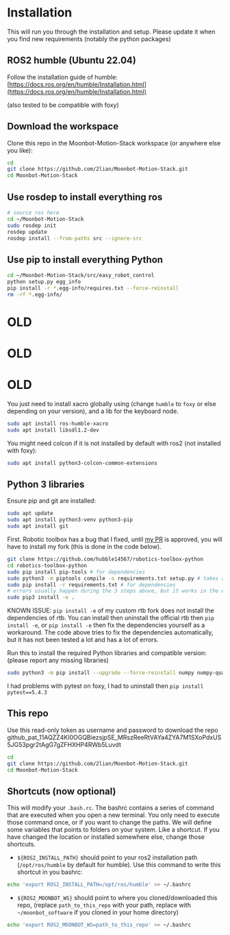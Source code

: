 # Installation

This will run you through the installation and setup. Please update it when you find new requirements (notably the python packages)

## ROS2 humble (Ubuntu 22.04)

Follow the installation guide of humble: [https://docs.ros.org/en/humble/Installation.html](https://docs.ros.org/en/humble/Installation.html)

(also tested to be compatible with foxy)

## Download the workspace

Clone this repo in the Moonbot-Motion-Stack workspace (or anywhere else you like):
````bash
cd
git clone https://github.com/2lian/Moonbot-Motion-Stack.git
cd Moonbot-Motion-Stack
````

## Use rosdep to install everything ros

````bash
# source ros here
cd ~/Moonbot-Motion-Stack
sudo rosdep init
rosdep update
rosdep install --from-paths src --ignore-src
````

## Use pip to install everything Python

````bash
cd ~/Moonbot-Motion-Stack/src/easy_robot_control
python setup.py egg_info
pip install -r *.egg-info/requires.txt --force-reinstall
rm -rf *.egg-info/
````

# OLD

# OLD

# OLD
You just need to install xacro globally using (change `humble` to `foxy` or else depending on your version), and a lib for the keyboard node.
```bash
sudo apt install ros-humble-xacro
sudo apt install libsdl1.2-dev
```

You might need colcon if it is not installed by default with ros2 (not installed with foxy):
````bash
sudo apt install python3-colcon-common-extensions
````

## Python 3 libraries

Ensure pip and git are installed:

````bash
sudo apt update
sudo apt install python3-venv python3-pip
sudo apt install git
````

First.
Robotic toolbox has a bug that I fixed, until [my PR](https://github.com/petercorke/robotics-toolbox-python/pull/441) is approved, you will have to install my fork (this is done in the code below).
````bash
git clone https://github.com/hubble14567/robotics-toolbox-python
cd robotics-toolbox-python
sudo pip install pip-tools # for dependencies
sudo python3 -m piptools compile -o requirements.txt setup.py # takes a while (2-3 min on embedded pc)
sudo pip install -r requirements.txt # for dependencies
# errors usually happen during the 3 steps above, but it works in the end
sudo pip3 install -e .
````

KNOWN ISSUE: `pip install -e` of my custom rtb fork does not install the dependencies of rtb. You can install then uninstall the official rtb then `pip install -e`, or `pip install -e` then fix the dependencies yourself as a workaround. The code above tries to fix the dependencies automatically, but it has not been tested a lot and has a lot of errors.

Run this to install the required Python libraries and compatible version:
(please report any missing libraries)

````bash
sudo python3 -m pip install --upgrade --force-reinstall numpy numpy-quaternion scipy xacro pytest
````

I had problems with pytest on foxy, I had to uninstall then `pip install pytest==5.4.3`

## This repo

Use this read-only token as username and password to download the repo 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

````bash
cd
git clone https://github.com/2lian/Moonbot-Motion-Stack.git
cd Moonbot-Motion-Stack
````

## Shortcuts (now optional)

This will modify your `.bash.rc`. The bashrc contains a series of command that are executed when you open a new terminal. You only need to execute those command once, or if you want to change the paths.
We will define some variables that points to folders on your system. Like a shortcut. If you have changed the location or installed somewhere else, change those shortcuts.

- `${ROS2_INSTALL_PATH}` should point to your ros2 installation path (`/opt/ros/humble` by default for humble). Use this command to write this shortcut in you bashrc:
````bash
echo 'export ROS2_INSTALL_PATH=/opt/ros/humble' >> ~/.bashrc
````
- `${ROS2_MOONBOT_WS}` should point to where you cloned/downloaded this repo, (replace `path_to_this_repo` with your path, replace with `~/moonbot_software` if you cloned in your home directory)
````bash
echo 'export ROS2_MOONBOT_WS=path_to_this_repo' >> ~/.bashrc
````

